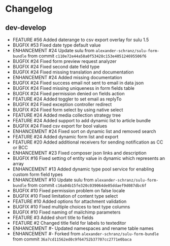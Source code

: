 # Changelog

## dev-develop

 - FEATURE     #56    Added daterange to csv export overlay for sulu 1.5
 - BUGFIX      #53    Fixed date type default value
 - ENHANCEMENT #24    Update sulu from `alexander-schranz/sulu-form-bundle` from commit `c110e72e44a58a0f53428c153e405124695506f6`
 - BUGFIX      #24    Fixed form preview request analyzer
 - BUGFIX      #24    Fixed second date field type
 - BUGFIX      #24    Fixed missing translation and documentation
 - ENHANCEMENT #24    Added missing documentation
 - BUGFIX      #24    Fixed success email not sent to email in data json
 - BUGFIX      #24    Fixed missing uniqueness in form fields table
 - BUGFIX      #24    Fixed permission denied on fields action
 - FEATURE     #24    Added toggler to set email as replyTo
 - BUGFIX      #24    Fixed exception controller redirect
 - BUGFIX      #24    Fixed form select by using native select
 - FEATURE     #24    Added media collection strategy tree
 - FEATURE     #24    Added support to add dynamic list to article bundle
 - BUGFIX      #24    Fixed csv export for bool values
 - ENHANCEMENT #24    Fixed sort on dynamic list and removed search
 - FEATURE     #24    Added dynamic form list and export
 - FEATURE     #20    Added additional receivers for sending notification as CC or BCC
 - ENHANCEMENT #23    Fixed composer json links and description
 - BUGFIX      #16    Fixed setting of entity value in dynamic which represents an array
 - ENHANCEMENT #13    Added dynamic type pool service for enabling custom form field types
 - ENHANCEMENT #10    Update sulu from `alexander-schranz/sulu-form-bundle` from commit `c16a04b15fe320c039064de05ddaef9d087dbc6f`
 - BUGFIX      #10    Fixed permission problem on false locale
 - BUGFIX      #10    Fixed limitation of content type select
 - FEATURE     #10    Added options for attachment validation
 - BUGFIX      #10    Fixed multiple choices to text type columns
 - BUGFIX      #10    Fixed naming of mailchimp parameters
 - FEATURE     #3     Added short title to fields
 - FEATURE     #2     Changed title field for labels to texteditor
 - ENHANCEMENT #-     Updated namespaces and rename table names
 - ENHANCEMENT #-     Forked from `alexander-schranz/sulu-form-bundle` from commit `36a7cd11562ed0c9f64752b37707cc2771e0baca`

